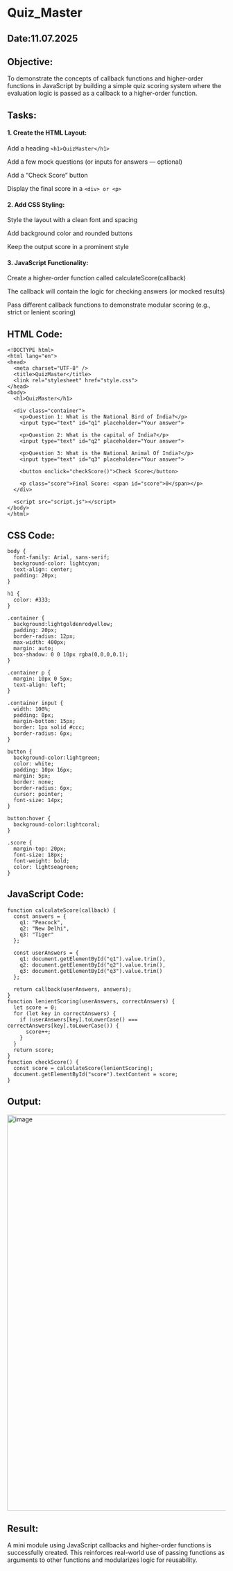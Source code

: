 # Quiz_Master
## Date:11.07.2025
## Objective:
To demonstrate the concepts of callback functions and higher-order functions in JavaScript by building a simple quiz scoring system where the evaluation logic is passed as a callback to a higher-order function.

## Tasks:

#### 1. Create the HTML Layout:
Add a heading ```<h1>QuizMaster</h1>```

Add a few mock questions (or inputs for answers — optional)

Add a “Check Score” button

Display the final score in a ```<div> or <p>```

#### 2. Add CSS Styling:
Style the layout with a clean font and spacing

Add background color and rounded buttons

Keep the output score in a prominent style

#### 3. JavaScript Functionality:
Create a higher-order function called calculateScore(callback)

The callback will contain the logic for checking answers (or mocked results)

Pass different callback functions to demonstrate modular scoring (e.g., strict or lenient scoring)
## HTML Code:
```
<!DOCTYPE html>
<html lang="en">
<head>
  <meta charset="UTF-8" />
  <title>QuizMaster</title>
  <link rel="stylesheet" href="style.css">
</head>
<body>
  <h1>QuizMaster</h1>

  <div class="container">
    <p>Question 1: What is the National Bird of India?</p>
    <input type="text" id="q1" placeholder="Your answer">

    <p>Question 2: What is the capital of India?</p>
    <input type="text" id="q2" placeholder="Your answer">

    <p>Question 3: What is the National Animal Of India?</p>
    <input type="text" id="q3" placeholder="Your answer">

    <button onclick="checkScore()">Check Score</button>

    <p class="score">Final Score: <span id="score">0</span></p>
  </div>

  <script src="script.js"></script>
</body>
</html>
```
## CSS Code:
```
body {
  font-family: Arial, sans-serif;
  background-color: lightcyan;
  text-align: center;
  padding: 20px;
}

h1 {
  color: #333;
}

.container {
  background:lightgoldenrodyellow;
  padding: 20px;
  border-radius: 12px;
  max-width: 400px;
  margin: auto;
  box-shadow: 0 0 10px rgba(0,0,0,0.1);
}

.container p {
  margin: 10px 0 5px;
  text-align: left;
}

.container input {
  width: 100%;
  padding: 8px;
  margin-bottom: 15px;
  border: 1px solid #ccc;
  border-radius: 6px;
}

button {
  background-color:lightgreen;
  color: white;
  padding: 10px 16px;
  margin: 5px;
  border: none;
  border-radius: 6px;
  cursor: pointer;
  font-size: 14px;
}

button:hover {
  background-color:lightcoral;
}

.score {
  margin-top: 20px;
  font-size: 18px;
  font-weight: bold;
  color: lightseagreen;
}
```
## JavaScript Code:
```
function calculateScore(callback) {
  const answers = {
    q1: "Peacock",
    q2: "New Delhi",
    q3: "Tiger"
  };

  const userAnswers = {
    q1: document.getElementById("q1").value.trim(),
    q2: document.getElementById("q2").value.trim(),
    q3: document.getElementById("q3").value.trim()
  };

  return callback(userAnswers, answers);
}
function lenientScoring(userAnswers, correctAnswers) {
  let score = 0;
  for (let key in correctAnswers) {
    if (userAnswers[key].toLowerCase() === correctAnswers[key].toLowerCase()) {
      score++;
    }
  }
  return score;
}
function checkScore() {
  const score = calculateScore(lenientScoring);
  document.getElementById("score").textContent = score;
}
```
## Output:
<img width="954" height="913" alt="image" src="https://github.com/user-attachments/assets/b0654272-9786-445a-bbff-92e6dfbcedef" />

## Result:
A mini module using JavaScript callbacks and higher-order functions is successfully created. This reinforces real-world use of passing functions as arguments to other functions and modularizes logic for reusability.
